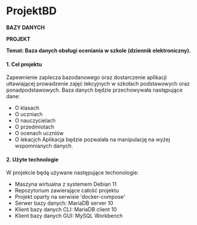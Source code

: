# ProjektBD

**BAZY DANYCH**

**PROJEKT**

**Temat: Baza danych obsługi oceniania w szkole (dziennik elektroniczny).**

#### 1. Cel projektu
Zapewnienie zaplecza bazodanowego oraz dostarczenie aplikacji ułtawiającej prowadzenie zajęć lekcyjnych w szkołach podstawowych oraz ponadpodstawowych.
 Baza danych będzie przechowywała następujące dane:
  - O klasach
  - O uczniach
  - O nauczycielach
  - O przedmiotach
  - O ocenach uczniów
  - O lekacjch
Aplikacja będzie pozwalała na manipulację na wyżej wspomnianych danych.

#### 2. Użyte technologie
W projekcie będą używane następujące techonologie:
   - Maszyna wirtualna z systemem Debian 11
   - Repozytorium zawierające całość projektu
   - Projekt oparty na serwisie 'docker-compose'
   - Serwer bazy danych: MariaDB server 10
   - Klient bazy danych CLI: MariaDB client 10
   - Klient bazy danych GUI: MySQL Workbench

